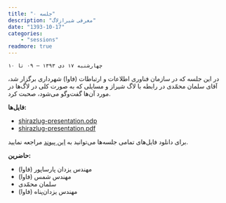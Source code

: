 ```yaml
---
title: "جلسه ۰"
description: "معرفی شیرازلاگ"
date: "1393-10-17"
categories:
    - "sessions"
readmore: true
---
```

    چهارشنبه ۱۷ دی ۱۳۹۳ – ۰۹ تا ۱۰

در این جلسه که در سازمان فناوری اطلاعات و ارتباطات (فاوا) شهرداری برگزار شد،
آقای سلمان محمّدی در رابطه با لاگ شیراز و مسایلی که به صورت کلی در لاگ‌ها در
مورد آن‌ها گفت‌وگو می‌شود، صحبت کرد.

**فایل‌ها:**

  * [shirazlug-presentation.odp](http://download.tuxfamily.org/shirazlug/sessions/s0/shirazlug-presentation.odp)
  * [shirazlug-presentation.pdf](http://download.tuxfamily.org/shirazlug/sessions/s0/shirazlug-presentation.pdf)

برای دانلود فایل‌های تمامی جلسه‌ها می‌توانید به [این
پیوند](https://shirazlug.ir/all-sessions-files/ "دانلود فایل‌های تمامی
جلسه‌ها" ) مراجعه نمایید.

**حاضرین:**

  * مهندس يزدان پارساپور (فاوا)
  * مهندس شمس (فاوا)
  * سلمان محمّدی
  * مهندس یزدان‌پناه (فاوا)

